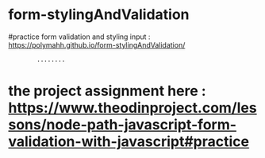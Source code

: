 # form-stylingAndValidation

#practice form validation and styling input : https://polymahh.github.io/form-stylingAndValidation/
      
      
      
      
            ........



# the project assignment here : https://www.theodinproject.com/lessons/node-path-javascript-form-validation-with-javascript#practice

